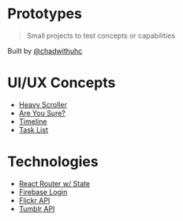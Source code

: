 # Prototypes

> Small projects to test concepts or capabilities

Built by [@chadwithuhc](https://github.com/chadwithuhc)

# UI/UX Concepts

- [Heavy Scroller](./heavy-scroller/)
- [Are You Sure?](./are-you-sure/)
- [Timeline](./timeline/)
- [Task List](./task-list/)

# Technologies

- [React Router w/ State](./react-router-with-state/)
- [Firebase Login](./firebase-login/)
- [Flickr API](./flickr-api/)
- [Tumblr API](./tumblr-api/)
